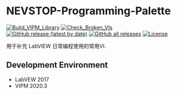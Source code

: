 # NEVSTOP-Programming-Palette

[![Build_VIPM_Library](https://github.com/NEVSTOP-LAB/NEVSTOP-Programming-Palette/actions/workflows/Build_VIPM_Library.yml/badge.svg)](https://github.com/NEVSTOP-LAB/NEVSTOP-Programming-Palette/actions/workflows/Build_VIPM_Library.yml)
[![Check_Broken_VIs](https://github.com/NEVSTOP-LAB/NEVSTOP-Programming-Palette/actions/workflows/Check_Broken_VIs.yml/badge.svg?branch=main)](https://github.com/NEVSTOP-LAB/NEVSTOP-Programming-Palette/actions/workflows/Check_Broken_VIs.yml)
[![GitHub release (latest by date)](https://img.shields.io/github/v/release/NEVSTOP-LAB/NEVSTOP-Programming-Palette)](https://github.com/NEVSTOP-LAB/NEVSTOP-Programming-Palette/releases)
[![GitHub all releases](https://img.shields.io/github/downloads/NEVSTOP-LAB/NEVSTOP-Programming-Palette/total)](https://github.com/NEVSTOP-LAB/NEVSTOP-Programming-Palette/releases)
[![License](https://img.shields.io/badge/License-Apache_2.0-blue.svg)](https://opensource.org/licenses/Apache-2.0)


用于补充 LabVIEW 日常编程使用的常用VI.

## Development Environment

- LabVEW 2017
- VIPM 2020.3
